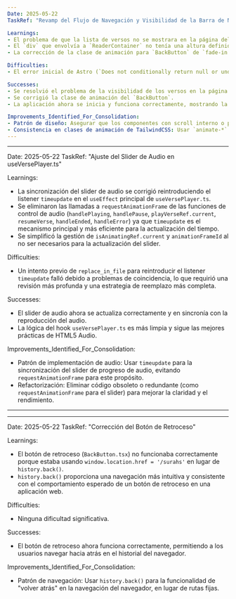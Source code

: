 ```yaml
---
Date: 2025-05-22
TaskRef: "Revamp del Flujo de Navegación y Visibilidad de la Barra de Navegación - Versos no visibles en Reader Page"

Learnings:
- El problema de que la lista de versos no se mostrara en la página del lector se debió a un problema de altura en el contenedor del componente `ReaderContainer` en `src/pages/reader/[surahId].astro`.
- El `div` que envolvía a `ReaderContainer` no tenía una altura definida (`h-full`), lo que impedía que `ReaderContainer` (que usa `h-full` y posicionamiento absoluto interno para el scroll) se expandiera correctamente.
- La corrección de la clase de animación para `BackButton` de `fade-in delay-100` a `animate-fade-in animation-delay-[100ms]` también fue necesaria para la consistencia y el correcto funcionamiento de las animaciones.

Difficulties:
- El error inicial de Astro (`Does not conditionally return null or undefined when rendered on the server`) en `BottomNavigation.tsx` fue una distracción, ya que el problema de los versos no visibles era independiente y relacionado con la estructura del contenedor.

Successes:
- Se resolvió el problema de la visibilidad de los versos en la página del lector al añadir `h-full` al div contenedor de `ReaderContainer`.
- Se corrigió la clase de animación del `BackButton`.
- La aplicación ahora se inicia y funciona correctamente, mostrando la lista de versos.

Improvements_Identified_For_Consolidation:
- Patrón de diseño: Asegurar que los componentes con scroll interno o posicionamiento absoluto tengan contenedores padres con alturas definidas (e.g., `h-full`).
- Consistencia en clases de animación de TailwindCSS: Usar `animate-*` y `animation-delay-*` de forma consistente.
---
```

---
Date: 2025-05-22
TaskRef: "Ajuste del Slider de Audio en useVersePlayer.ts"

Learnings:
- La sincronización del slider de audio se corrigió reintroduciendo el listener `timeupdate` en el `useEffect` principal de `useVersePlayer.ts`.
- Se eliminaron las llamadas a `requestAnimationFrame` de las funciones de control de audio (`handlePlaying`, `handlePause`, `playVerseRef.current`, `resumeVerse`, `handleEnded`, `handleError`) ya que `timeupdate` es el mecanismo principal y más eficiente para la actualización del tiempo.
- Se simplificó la gestión de `isAnimatingRef.current` y `animationFrameId` al no ser necesarios para la actualización del slider.

Difficulties:
- Un intento previo de `replace_in_file` para reintroducir el listener `timeupdate` falló debido a problemas de coincidencia, lo que requirió una revisión más profunda y una estrategia de reemplazo más completa.

Successes:
- El slider de audio ahora se actualiza correctamente y en sincronía con la reproducción del audio.
- La lógica del hook `useVersePlayer.ts` es más limpia y sigue las mejores prácticas de HTML5 Audio.

Improvements_Identified_For_Consolidation:
- Patrón de implementación de audio: Usar `timeupdate` para la sincronización del slider de progreso de audio, evitando `requestAnimationFrame` para este propósito.
- Refactorización: Eliminar código obsoleto o redundante (como `requestAnimationFrame` para el slider) para mejorar la claridad y el rendimiento.
---
---
Date: 2025-05-22
TaskRef: "Corrección del Botón de Retroceso"

Learnings:
- El botón de retroceso (`BackButton.tsx`) no funcionaba correctamente porque estaba usando `window.location.href = '/surahs'` en lugar de `history.back()`.
- `history.back()` proporciona una navegación más intuitiva y consistente con el comportamiento esperado de un botón de retroceso en una aplicación web.

Difficulties:
- Ninguna dificultad significativa.

Successes:
- El botón de retroceso ahora funciona correctamente, permitiendo a los usuarios navegar hacia atrás en el historial del navegador.

Improvements_Identified_For_Consolidation:
- Patrón de navegación: Usar `history.back()` para la funcionalidad de "volver atrás" en la navegación del navegador, en lugar de rutas fijas.
